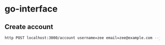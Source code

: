 # go-interface

## Create account

```sh
http POST localhost:3000/account username=zee email=zee@example.com --json
```
